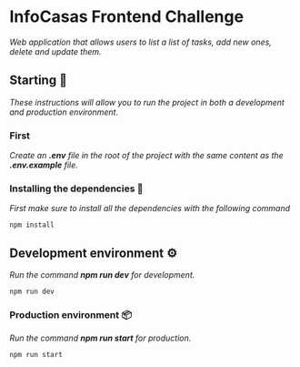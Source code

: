# InfoCasas Frontend Challenge

_Web application that allows users to list a list of tasks, add new ones, delete and update them._

## Starting 🚀

_These instructions will allow you to run the project in both a development and production environment._

### First

_Create an **.env** file in the root of the project with the same content as the **.env.example** file._


### Installing the dependencies 🔧

_First make sure to install all the dependencies with the following command_

```
npm install
```

## Development environment ⚙️

_Run the command **npm run dev** for development._

```
npm run dev
```

### Production environment 📦

_Run the command **npm run start** for production._

```
npm run start
```